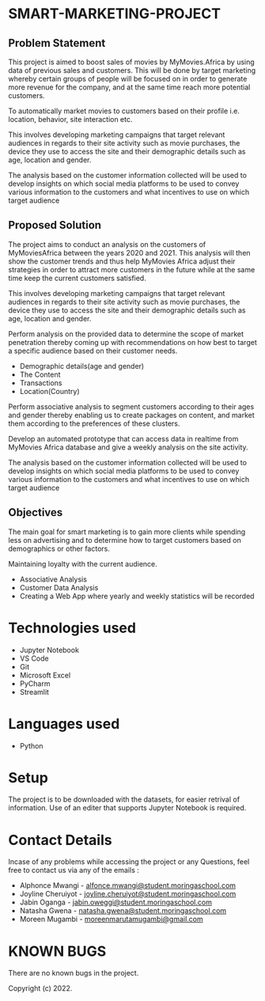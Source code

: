# SMART-MARKETING-PROJECT

## Problem Statement

This project is aimed to boost sales of movies by MyMovies.Africa by using data of previous sales and customers. This will be done by target marketing whereby certain groups of people will be focused on in order to generate more revenue for the company, and at the same time reach more potential customers.

To automatically market movies to customers based on their profile i.e. location, behavior, site interaction etc.

This involves developing marketing campaigns that target relevant audiences in regards to their site activity such as movie purchases, the device they use to access the site and their demographic details such as age, location and gender.

The analysis based on the customer information collected will be used to develop insights on which social media platforms to be used to convey various information to the customers and what incentives to use on which target audience 


## Proposed Solution

The project aims to conduct an analysis on the customers of MyMoviesAfrica between the years 2020 and 2021. This analysis will then show the customer trends and thus help MyMovies Africa adjust their strategies in order to attract more customers in the future while at the same time keep the current customers satisfied.

This involves developing marketing campaigns that target relevant audiences in regards to their site activity such as movie purchases, the device they use to access the site and their demographic details such as age, location and gender.

Perform analysis on the provided data to determine the scope of market penetration thereby coming up with recommendations on how best to target a specific audience based on their customer needs.
* Demographic details(age and gender)
* The Content
* Transactions
* Location(Country)

Perform associative analysis to segment customers according to their ages and gender thereby enabling us to create packages on content,  and market them according to the preferences of these clusters.

Develop an automated prototype that can access data in realtime from MyMovies Africa database and give a weekly analysis on the site activity.

The analysis based on the customer information collected will be used to develop insights on which social media platforms to be used to convey various information to the customers and what incentives to use on which target audience 

## Objectives

The main goal for smart marketing is to gain more clients while spending less on advertising and to determine how to target customers based on demographics or other factors.

Maintaining loyalty with the current audience.
* Associative Analysis
* Customer Data Analysis
* Creating a Web App where yearly and weekly statistics will be recorded

# Technologies used
- Jupyter Notebook
- VS Code
- Git
- Microsoft Excel
- PyCharm
- Streamlit

# Languages used
- Python

# Setup
The project is to be downloaded with the datasets, for easier retrival of information. Use of an editer that supports Jupyter Notebook is required.

# Contact Details
Incase of any problems while accessing the project or any Questions, feel free to contact us via any of the emails : 

- Alphonce Mwangi - alfonce.mwangi@student.moringaschool.com
- Joyline Cheruiyot - joyline.cheruiyot@student.moringaschool.com
- Jabin Oganga - jabin.oweggi@student.moringaschool.com
- Natasha Gwena - natasha.gwena@student.moringaschool.com
- Moreen Mugambi - moreenmarutamugambi@gmail.com

# KNOWN BUGS 
There are no known bugs in the project.

Copyright (c) 2022.
